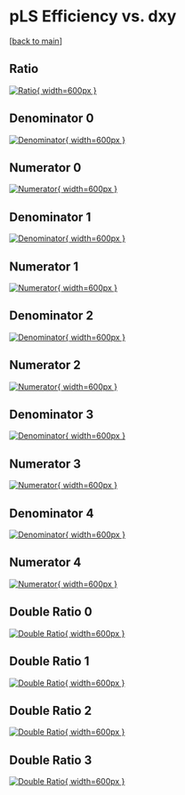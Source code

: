 # pLS Efficiency vs. dxy

[[back to main](./)]



## Ratio

[![Ratio](../mtv/var/pLS_vtr_211_-1_eff_dxy.png){ width=600px }](../mtv/var/pLS_vtr_211_-1_eff_dxy.pdf)

## Denominator 0

[![Denominator](../mtv/den/pLS_vtr_211_-1_eff_dxy_den0.png){ width=600px }](../mtv/den/pLS_vtr_211_-1_eff_dxy_den0.pdf)

## Numerator 0

[![Numerator](../mtv/num/pLS_vtr_211_-1_eff_dxy_num0.png){ width=600px }](../mtv/num/pLS_vtr_211_-1_eff_dxy_num0.pdf)

## Denominator 1

[![Denominator](../mtv/den/pLS_vtr_211_-1_eff_dxy_den1.png){ width=600px }](../mtv/den/pLS_vtr_211_-1_eff_dxy_den1.pdf)

## Numerator 1

[![Numerator](../mtv/num/pLS_vtr_211_-1_eff_dxy_num1.png){ width=600px }](../mtv/num/pLS_vtr_211_-1_eff_dxy_num1.pdf)

## Denominator 2

[![Denominator](../mtv/den/pLS_vtr_211_-1_eff_dxy_den2.png){ width=600px }](../mtv/den/pLS_vtr_211_-1_eff_dxy_den2.pdf)

## Numerator 2

[![Numerator](../mtv/num/pLS_vtr_211_-1_eff_dxy_num2.png){ width=600px }](../mtv/num/pLS_vtr_211_-1_eff_dxy_num2.pdf)

## Denominator 3

[![Denominator](../mtv/den/pLS_vtr_211_-1_eff_dxy_den3.png){ width=600px }](../mtv/den/pLS_vtr_211_-1_eff_dxy_den3.pdf)

## Numerator 3

[![Numerator](../mtv/num/pLS_vtr_211_-1_eff_dxy_num3.png){ width=600px }](../mtv/num/pLS_vtr_211_-1_eff_dxy_num3.pdf)

## Denominator 4

[![Denominator](../mtv/den/pLS_vtr_211_-1_eff_dxy_den4.png){ width=600px }](../mtv/den/pLS_vtr_211_-1_eff_dxy_den4.pdf)

## Numerator 4

[![Numerator](../mtv/num/pLS_vtr_211_-1_eff_dxy_num4.png){ width=600px }](../mtv/num/pLS_vtr_211_-1_eff_dxy_num4.pdf)

## Double Ratio 0

[![Double Ratio](../mtv/ratio/pLS_vtr_211_-1_eff_dxy_ratio0.png){ width=600px }](../mtv/ratio/pLS_vtr_211_-1_eff_dxy_ratio0.pdf)

## Double Ratio 1

[![Double Ratio](../mtv/ratio/pLS_vtr_211_-1_eff_dxy_ratio1.png){ width=600px }](../mtv/ratio/pLS_vtr_211_-1_eff_dxy_ratio1.pdf)

## Double Ratio 2

[![Double Ratio](../mtv/ratio/pLS_vtr_211_-1_eff_dxy_ratio2.png){ width=600px }](../mtv/ratio/pLS_vtr_211_-1_eff_dxy_ratio2.pdf)

## Double Ratio 3

[![Double Ratio](../mtv/ratio/pLS_vtr_211_-1_eff_dxy_ratio3.png){ width=600px }](../mtv/ratio/pLS_vtr_211_-1_eff_dxy_ratio3.pdf)

